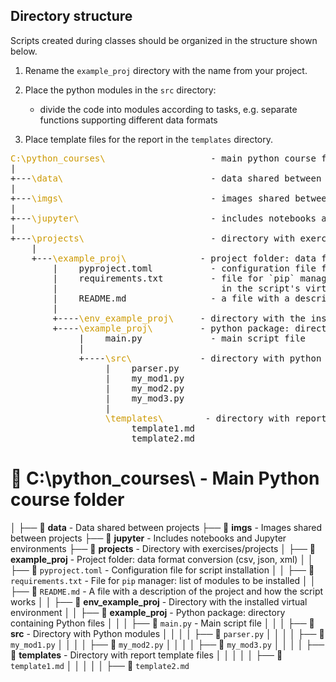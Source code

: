 ## Directory structure

Scripts created during classes should be organized in the structure shown below.

1. Rename the `example_proj` directory with the name from your project.

2. Place the python modules in the `src` directory:
   - divide the code into modules according to tasks, e.g. separate functions supporting different data formats

3. Place template files for the report in the `templates` directory.


<style>
 .green {
    color: #CC9900;
}
</style>

<pre>
<span class="green">C:\python_courses\</span>                    - main python course folder
|
+---<span class="green">\data\</span>                            - data shared between projects
|
+---<span class="green">\imgs\</span>                            - images shared between projects
|
+---<span class="green">\jupyter\</span>                         - includes notebooks and jupyter environments
|
+---<span class="green">\projects\</span>                        - directory with exercises/projects
    |   
    +---<span class="green">\example_proj\</span>              - project folder: data format conversion (csv, json, xml)
        |    pyproject.toml           - configuration file for script installation
        |    requirements.txt         - file for `pip` manager: list of modules to be installed
        |                               in the script's virtual environment
        |    README.md                - a file with a description of the project and how the script works
        |    
        +----<span class="green">\env_example_proj\</span>     - directory with the installed virtual environment
        +----<span class="green">\example_proj\</span>         - python package: directory containing python files
             |    main.py             - main script file
             |    
             +----<span class="green">\src\</span>             - directory with python modules
                  |    parser.py
                  |    my_mod1.py
                  |    my_mod2.py
                  |    my_mod3.py
                  |
                  <span class="green">\templates\</span>        - directory with report template files
                       template1.md
                       template2.md
</pre>


# 📂 C:\python_courses\   - Main Python course folder

│
├── 📁 **data**           - Data shared between projects
├── 📁 **imgs**           - Images shared between projects
├── 📁 **jupyter**        - Includes notebooks and Jupyter environments
├── 📁 **projects**       - Directory with exercises/projects
│   ├── 📁 **example_proj**              - Project folder: data format conversion (csv, json, xml)
│   │   ├── 📄 `pyproject.toml`          - Configuration file for script installation
│   │   ├── 📄 `requirements.txt`        - File for `pip` manager: list of modules to be installed
│   │   ├── 📄 `README.md`               - A file with a description of the project and how the script works
│   │   ├── 📁 **env_example_proj**      - Directory with the installed virtual environment
│   │   ├── 📁 **example_proj**          - Python package: directory containing Python files
│   │   │   ├── 📄 `main.py`             - Main script file
│   │   │   ├── 📁 **src**               - Directory with Python modules
│   │   │   │   ├── 📄 `parser.py`
│   │   │   │   ├── 📄 `my_mod1.py`
│   │   │   │   ├── 📄 `my_mod2.py`
│   │   │   │   ├── 📄 `my_mod3.py`
│   │   │   │   ├── 📁 **templates**      - Directory with report template files
│   │   │   │   │   ├── 📄 `template1.md`
│   │   │   │   │   ├── 📄 `template2.md`
